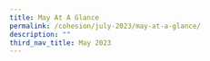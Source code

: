 ```yaml
---
title: May At A Glance
permalink: /cohesion/july-2023/may-at-a-glance/
description: ""
third_nav_title: May 2023
---
```

